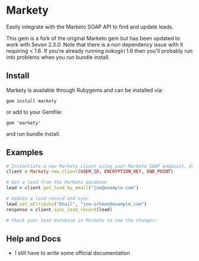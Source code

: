 # Markety
Easily integrate with the Marketo SOAP API to find and update leads.

This gem is a fork of the original Marketo gem but has been updated to work with Sevon 2.3.0. Note that there is a nori dependency issue with it requiring < 1.6. If you're already running nokogiri 1.6 then you'll probably run into problems when you run bundle install.

## Install
Markety is available through Rubygems and can be installed via:

```
gem install markety
```
or add to your Gemfile:

```
gem 'markety'
```

and run bundle install.

## Examples

```ruby
# Instantiate a new Markety client using your Marketo SOAP endpoint, User ID, and Encryption Key
client = Markety.new_client(USER_ID, ENCRYPTION_KEY, END_POINT) 

# Get a lead from the Marketo database
lead = client.get_lead_by_email("joe@example.com")

# Update a lead record and sync
lead.set_attribute("Email", "joe-schmoe@example.com")
response = client.sync_lead_record(lead)

# Check your lead database in Marketo to see the changes!
```

## Help and Docs

* I still have to write some official documentation